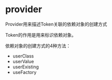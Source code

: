 # provider

Provider用来描述Token关联的依赖对象的创建方式

Token的作用是用来标识依赖对象。

依赖对象的创建方式的4种方法：

* userClass
* userValue
* userExisting
* useFactory




















